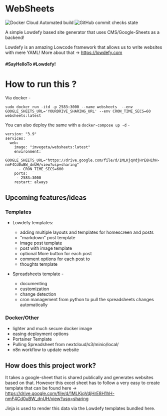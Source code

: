 # WebSheets

![Docker Cloud Automated build](https://img.shields.io/docker/cloud/automated/imvegeta/websheets?style=for-the-badge)
![GitHub commit checks state](https://img.shields.io/github/checks-status/vaddisrinivas/WebSheets/master?style=for-the-badge)

A simple Lowdefy based site generator that uses CMS/Google-Sheets as a backend! 

Lowdefy is an amazing Lowcode framework that allows us to write websites with mere YAML!
More about that -> https://lowdefy.com

#### #SayHelloTo #Lowdefy!
# How to run this ?
Via docker -

```sudo docker run -itd -p 2583:3000 --name websheets  --env GOOGLE_SHEETS_URL='YOURDRIVE_SHARING_URL' --env CRON_TIME_SECS=60 websheets:latest```

You can also deploy the same with a `docker-compose up -d` -

```
version: "3.9"
services:
  web:
    image: "imvegeta/websheets:latest"
    environment:
      - GOOGLE_SHEETS_URL="https://drive.google.com/file/d/1MLKjqVdjHrE8H1hH-nmF4Cd0uBW_dnUH/view?usp=sharing"
      - CRON_TIME_SECS=600
    ports:
     - 2583:3000
    restart: always
```

## Upcoming features/ideas 

### Templates

- Lowdefy templates:
  - adding multiple layouts and templates for homescreen and posts
  - "markdown" post template
  - image post template
  - post with image template
  - optional More button for each post 
  - comment options for each post to 
  - thoughts template

- Spreadsheets template - 
  - documenting 
  - customization
  - change detection
  - cron management from python to pull the spreadsheets changes automatically

### Docker/Other
- lighter and much secure docker image
- easing deployment options
- Portainer Template
- Pulling Spreadsheet from nextcloud/s3/minio/local/
- n8n workflow to update website  
## How does this project work?
It takes a google-sheet that is shared publically and generates websites based on that.
However this excel sheet has to follow a very easy to create template that can be found here -> https://drive.google.com/file/d/1MLKjqVdjHrE8H1hH-nmF4Cd0uBW_dnUH/view?usp=sharing

Jinja is used to render this data via the Lowdefy templates bundled here.
